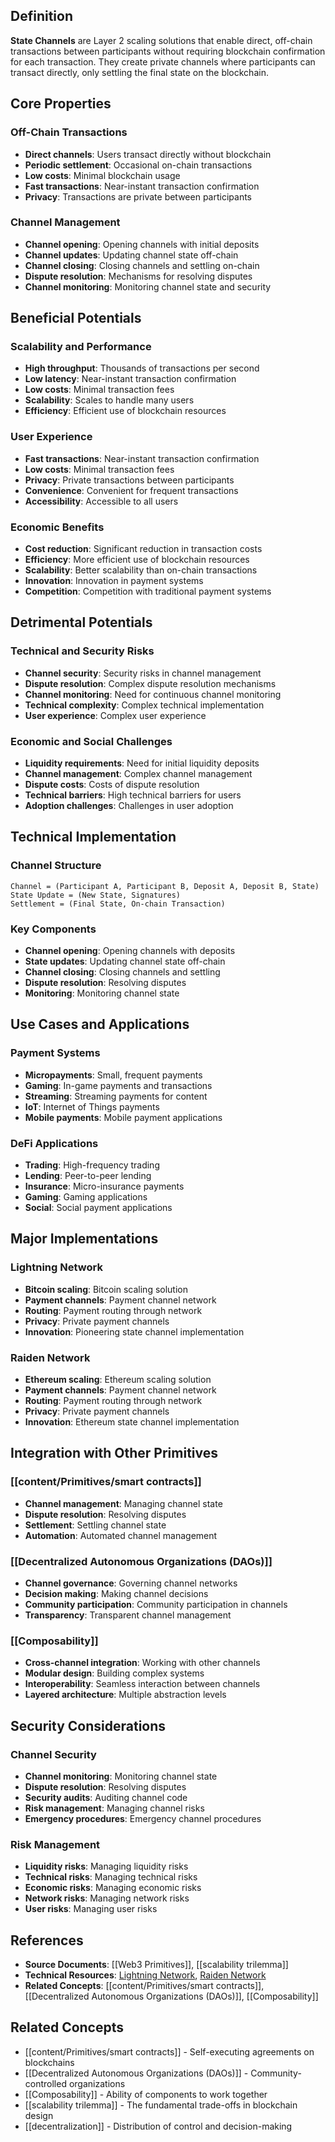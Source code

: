
## Definition

**State Channels** are Layer 2 scaling solutions that enable direct, off-chain transactions between participants without requiring blockchain confirmation for each transaction. They create private channels where participants can transact directly, only settling the final state on the blockchain.

## Core Properties

### Off-Chain Transactions
- **Direct channels**: Users transact directly without blockchain
- **Periodic settlement**: Occasional on-chain transactions
- **Low costs**: Minimal blockchain usage
- **Fast transactions**: Near-instant transaction confirmation
- **Privacy**: Transactions are private between participants

### Channel Management
- **Channel opening**: Opening channels with initial deposits
- **Channel updates**: Updating channel state off-chain
- **Channel closing**: Closing channels and settling on-chain
- **Dispute resolution**: Mechanisms for resolving disputes
- **Channel monitoring**: Monitoring channel state and security

## Beneficial Potentials

### Scalability and Performance
- **High throughput**: Thousands of transactions per second
- **Low latency**: Near-instant transaction confirmation
- **Low costs**: Minimal transaction fees
- **Scalability**: Scales to handle many users
- **Efficiency**: Efficient use of blockchain resources

### User Experience
- **Fast transactions**: Near-instant transaction confirmation
- **Low costs**: Minimal transaction fees
- **Privacy**: Private transactions between participants
- **Convenience**: Convenient for frequent transactions
- **Accessibility**: Accessible to all users

### Economic Benefits
- **Cost reduction**: Significant reduction in transaction costs
- **Efficiency**: More efficient use of blockchain resources
- **Scalability**: Better scalability than on-chain transactions
- **Innovation**: Innovation in payment systems
- **Competition**: Competition with traditional payment systems

## Detrimental Potentials

### Technical and Security Risks
- **Channel security**: Security risks in channel management
- **Dispute resolution**: Complex dispute resolution mechanisms
- **Channel monitoring**: Need for continuous channel monitoring
- **Technical complexity**: Complex technical implementation
- **User experience**: Complex user experience

### Economic and Social Challenges
- **Liquidity requirements**: Need for initial liquidity deposits
- **Channel management**: Complex channel management
- **Dispute costs**: Costs of dispute resolution
- **Technical barriers**: High technical barriers for users
- **Adoption challenges**: Challenges in user adoption

## Technical Implementation

### Channel Structure
```
Channel = (Participant A, Participant B, Deposit A, Deposit B, State)
State Update = (New State, Signatures)
Settlement = (Final State, On-chain Transaction)
```

### Key Components
- **Channel opening**: Opening channels with deposits
- **State updates**: Updating channel state off-chain
- **Channel closing**: Closing channels and settling
- **Dispute resolution**: Resolving disputes
- **Monitoring**: Monitoring channel state

## Use Cases and Applications

### Payment Systems
- **Micropayments**: Small, frequent payments
- **Gaming**: In-game payments and transactions
- **Streaming**: Streaming payments for content
- **IoT**: Internet of Things payments
- **Mobile payments**: Mobile payment applications

### DeFi Applications
- **Trading**: High-frequency trading
- **Lending**: Peer-to-peer lending
- **Insurance**: Micro-insurance payments
- **Gaming**: Gaming applications
- **Social**: Social payment applications

## Major Implementations

### Lightning Network
- **Bitcoin scaling**: Bitcoin scaling solution
- **Payment channels**: Payment channel network
- **Routing**: Payment routing through network
- **Privacy**: Private payment channels
- **Innovation**: Pioneering state channel implementation

### Raiden Network
- **Ethereum scaling**: Ethereum scaling solution
- **Payment channels**: Payment channel network
- **Routing**: Payment routing through network
- **Privacy**: Private payment channels
- **Innovation**: Ethereum state channel implementation

## Integration with Other Primitives

### [[content/Primitives/smart contracts]]
- **Channel management**: Managing channel state
- **Dispute resolution**: Resolving disputes
- **Settlement**: Settling channel state
- **Automation**: Automated channel management

### [[Decentralized Autonomous Organizations (DAOs)]]
- **Channel governance**: Governing channel networks
- **Decision making**: Making channel decisions
- **Community participation**: Community participation in channels
- **Transparency**: Transparent channel management

### [[Composability]]
- **Cross-channel integration**: Working with other channels
- **Modular design**: Building complex systems
- **Interoperability**: Seamless interaction between channels
- **Layered architecture**: Multiple abstraction levels

## Security Considerations

### Channel Security
- **Channel monitoring**: Monitoring channel state
- **Dispute resolution**: Resolving disputes
- **Security audits**: Auditing channel code
- **Risk management**: Managing channel risks
- **Emergency procedures**: Emergency channel procedures

### Risk Management
- **Liquidity risks**: Managing liquidity risks
- **Technical risks**: Managing technical risks
- **Economic risks**: Managing economic risks
- **Network risks**: Managing network risks
- **User risks**: Managing user risks

## References

- **Source Documents**: [[Web3 Primitives]], [[scalability trilemma]]
- **Technical Resources**: [Lightning Network](https://lightning.network/), [Raiden Network](https://raiden.network/)
- **Related Concepts**: [[content/Primitives/smart contracts]], [[Decentralized Autonomous Organizations (DAOs)]], [[Composability]]

## Related Concepts

- [[content/Primitives/smart contracts]] - Self-executing agreements on blockchains
- [[Decentralized Autonomous Organizations (DAOs)]] - Community-controlled organizations
- [[Composability]] - Ability of components to work together
- [[scalability trilemma]] - The fundamental trade-offs in blockchain design
- [[decentralization]] - Distribution of control and decision-making
